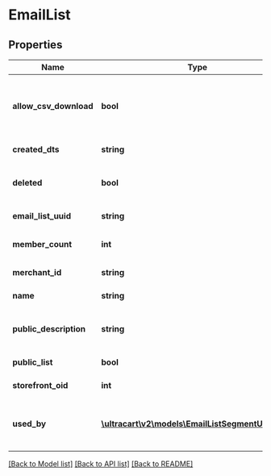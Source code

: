 # EmailList

## Properties
Name | Type | Description | Notes
------------ | ------------- | ------------- | -------------
**allow_csv_download** | **bool** | True if the current user has the rights to download this list. | [optional] 
**created_dts** | **string** | Created date | [optional] 
**deleted** | **bool** | True if this campaign was deleted | [optional] 
**email_list_uuid** | **string** | Email list UUID | [optional] 
**member_count** | **int** | Count of members in this list | [optional] 
**merchant_id** | **string** | Merchant ID | [optional] 
**name** | **string** | Name of email list | [optional] 
**public_description** | **string** | Description of list shown to customer. | [optional] 
**public_list** | **bool** | True if this list is public | [optional] 
**storefront_oid** | **int** | Storefront oid | [optional] 
**used_by** | [**\ultracart\v2\models\EmailListSegmentUsedBy[]**](EmailListSegmentUsedBy.md) | Details on the flows or campaigns that use this list. | [optional] 

[[Back to Model list]](../README.md#documentation-for-models) [[Back to API list]](../README.md#documentation-for-api-endpoints) [[Back to README]](../README.md)


